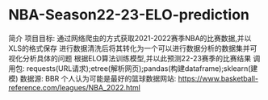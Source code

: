 # NBA-Season22-23-ELO-prediction

简介
项目目标:
通过网络爬虫的方式获取2021-2022赛季NBA的比赛数据,并以XLS的格式保存
进行数据清洗后将其转化为一个可以进行数据分析的数据集并可视化分析具体的问题
根据ELO算法训练模型,并以此预测22-23赛季的比赛结果
调用包: requests(URL请求);etree(解析网页);pandas(构建dataframe);sklearn(建模)
数据源: BBR 个人认为可能是最好的篮球数据网站: https://www.basketball-reference.com/leagues/NBA_2022.html

